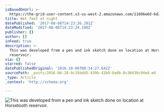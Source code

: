 ```yaml
---
isBasedOnUrl: >-
  https://the-grid-user-content.s3-us-west-2.amazonaws.com/11696e6d-6d26-416a-a7ee-32fba74775fb.jpg
title: Wet feet at night
datePublished: '2017-08-06T14:23:36.281Z'
dateModified: '2017-08-06T14:23:24.180Z'
publisher: {}
author: []
inFeed: true
description: >-
  This was developed from a pen and ink sketch done on location at Horsetooth
  reservoir. 
via: {}
starred: false
datePublishedOriginal: '2016-10-06T00:14:27.642Z'
sourcePath: _posts/2016-06-18-0c35bdd5-439b-42b9-8a0b-8c30438c94ed.md
_type: Article
_context: 'http://schema.org'

---
```

![This was developed from a pen and ink sketch done on location at Horsetooth reservoir. ](https://the-grid-user-content.s3-us-west-2.amazonaws.com/11696e6d-6d26-416a-a7ee-32fba74775fb.jpg)